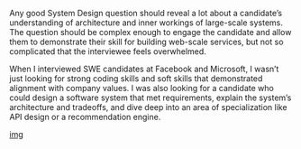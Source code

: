 Any good System Design question should reveal a lot about a candidate’s understanding of architecture and inner workings of large-scale systems. The question should be complex enough to engage the candidate and allow them to demonstrate their skill for building web-scale services, but not so complicated that the interviewee feels overwhelmed.

When I interviewed SWE candidates at Facebook and Microsoft, I wasn’t just looking for strong coding skills and soft skills that demonstrated alignment with company values. I was also looking for a candidate who could design a software system that met requirements, explain the system’s architecture and tradeoffs, and dive deep into an area of specialization like API design or a recommendation engine.


[img]("https://www.eliftech.com/insights/content/images/2023/02/Infographics-MRS--1-.jpg")
